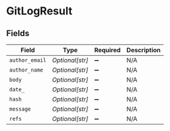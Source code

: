 # GitLogResult


## Fields

| Field              | Type               | Required           | Description        |
| ------------------ | ------------------ | ------------------ | ------------------ |
| `author_email`     | *Optional[str]*    | :heavy_minus_sign: | N/A                |
| `author_name`      | *Optional[str]*    | :heavy_minus_sign: | N/A                |
| `body`             | *Optional[str]*    | :heavy_minus_sign: | N/A                |
| `date_`            | *Optional[str]*    | :heavy_minus_sign: | N/A                |
| `hash`             | *Optional[str]*    | :heavy_minus_sign: | N/A                |
| `message`          | *Optional[str]*    | :heavy_minus_sign: | N/A                |
| `refs`             | *Optional[str]*    | :heavy_minus_sign: | N/A                |